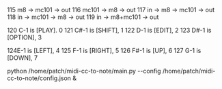 115 m8 -> mc101 -> out
116 mc101 -> m8 -> out
117 in -> m8 -> mc101 -> out
118 in -> mc101 -> m8 -> out
119 in -> m8+mc101 -> out


120 C-1 is [PLAY]. 0
121 C#-1 is [SHIFT], 1
122 D-1 is [EDIT], 2
123 D#-1 is [OPTION], 3

124E-1 is [LEFT], 4
125 F-1 is [RIGHT], 5
126 F#-1 is [UP], 6
127 G-1 is [DOWN], 7

python /home/patch/midi-cc-to-note/main.py --config /home/patch/midi-cc-to-note/config.json &
